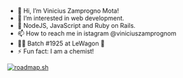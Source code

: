 - 👋 Hi, I’m Vinicius Zamprogno Mota!
- 👀 I’m interested in web development.
- 🌱  NodeJS, JavaScript and Ruby on Rails.
- 📫 How to reach me in istagram @viniciuszamprognom
- 👨‍💻 Batch #1925 at LeWagon 🚀
- ⚡ Fun fact: I am a chemist!

<a href="https://roadmap.sh"><img src="https://roadmap.sh/card/wide/6821f7182755c702448eb380?variant=dark" alt="roadmap.sh"/></a>
<!---
viniciuszmota/viniciuszmota is a ✨ special ✨ repository because its `README.md` (this file) appears on your GitHub profile.
You can click the Preview link to take a look at your changes.
--->
